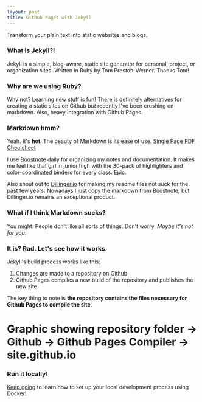 ```yaml
---
layout: post
title: Github Pages with Jekyll
---
```


Transform your plain text into static websites and blogs.

### What is Jekyll?!

Jekyll is a simple, blog-aware, static site generator for personal, project, or organization sites. Written in Ruby by Tom Preston-Werner. Thanks Tom!

### Why are we using Ruby?

Why not? Learning new stuff is fun! There is definitely alternatives for creating a static sites on Github *but* recently I've been crushing on markdown. Also, heavy integration with Github Pages.

### Markdown hmm?

Yeah. It's **hot**. The beauty of Markdown is its ease of use. [Single Page PDF Cheatsheet](http://packetlife.net/media/library/16/Markdown.pdf)

I use [Boostnote](https://boostnote.io/) daily for organizing my notes and documentation. It makes me feel like that girl in junior high with the 30-pack of highlighters and color-coordinated binders for every class. Epic.

Also shout out to [Dillinger.io](http://dillinger.io) for making my readme files not suck for the past few years. Nowadays I just copy the markdown from Boostnote, but Dillinger.io remains an exceptional product.

### What if I think Markdown sucks?

You might. People don't like all sorts of things. Don't worry. *Maybe it's not for you.*

### It is? Rad. Let's see how it works.

Jekyll's build process works like this:
1. Changes are made to a repository on Github
2. Github Pages compiles a new build of the repository and publishes the new site

The key thing to note is **the repository contains the files necessary for Github Pages to compile the site**.

# Graphic showing repository folder -> Github -> Github Pages Compiler -> site.github.io

### Run it locally!

[Keep going](/2018/11/05/local-jekyll-with-docker) to learn how to set up your local development process using Docker!
